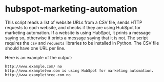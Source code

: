 # hubspot-marketing-automation

This script reads a list of website URLs from a CSV file, sends HTTP requests to each website, and checks if they are using HubSpot for marketing automation. If a website is using HubSpot, it prints a message saying so, otherwise it prints a message saying that it is not. The script requires the `csv` and `requests` libraries to be installed in Python. The CSV file should have one URL per line.

Here is an example of the output:

```
http://www.example.com/ no
http://www.exampletwo.com is using HubSpot for marketing automation.
http://www.examplethree.com no
```
